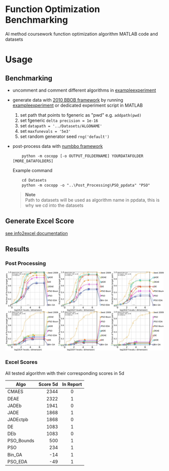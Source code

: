 # Function Optimization Benchmarking
AI method coursework function optimization algorithm MATLAB code and datasets

# Usage
## Benchmarking
- uncomment and comment different algorithms in [exampleexperiment](Algorithms/exampleexperiment.m)
- generate data with [2010 BBOB framework](https://coco.gforge.inria.fr/doku.php?id=bbob-2010-downloads) by running [exampleexperiment](Algorithms/exampleexperiment.m) or dedicated experiment script in MATLAB
	1. set path that points to fgeneric as "pwd" e.g. `addpath(pwd)`
	2. set fgeneric `delta precision = 1e-16`
	3. set `datapath = '../Datasets/ALGONAME'`
	4. set `maxfunevals = '5e3'`
	5. set random generator seed `rng('default')`
- post-process data with [numbbo framework](https://github.com/numbbo/coco/)

	```Sh
		python -m cocopp [-o OUTPUT_FOLDERNAME] YOURDATAFOLDER [MORE_DATAFOLDERS]
	```
	Example command
	```Sh
		cd Datasets
		python -m cocopp -o "..\Post_Processing\PSO_ppdata" "PSO"
	```
	> **Note**   
	> Path to datasets will be used as algorithm name in ppdata, this is why we cd into the datasets

## Generate Excel Score
[see info2excel documentation](https://github.com/teoshibin/info2excel)

## Results
### Post Processing
<p align="center" float="left">
  <img src="screenshots/1.jpg" width="716"/>
</p>

### Excel Scores

All tested algorithm with their corresponding scores in 5d

| Algo       | Score 5d | In Report |
|------------|---------:|:---------:|
| CMAES      | 2344     | 0         |
| DEAE       | 2322     | 1         |
| JADEb      | 1941     | 0         |
| JADE       | 1868     | 1         |
| JADEctpb   | 1868     | 0         |
| DE         | 1083     | 1         |
| DEb        | 1083     | 0         |
| PSO_Bounds | 500      | 1         |
| PSO        | 234      | 1         |
| Bin_GA     | -14      | 1         |
| PSO_EDA    | -49      | 1         |


